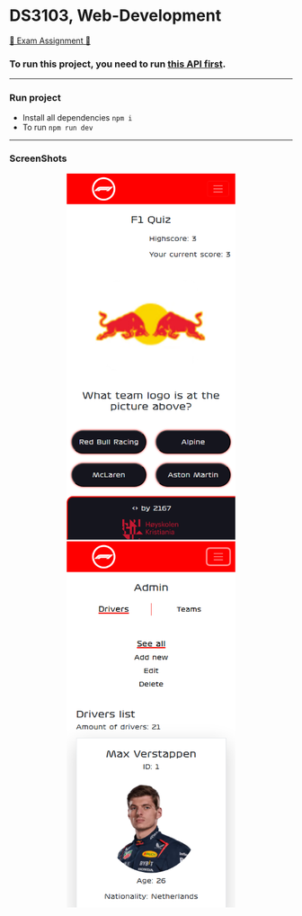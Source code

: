 # DS3103, Web-Development

[📜 Exam Assignment 📜](Exam-DS3103-Webutvikling-H2023.pdf)

### To run  this project, you need to run [this API first](https://github.com/Jakub-G-Education/DS3103-Web-Development-API).

<hr>

### Run project
 * Install all dependencies ```npm i```
 * To run ```npm run dev```

<hr>


### ScreenShots
<div align="center">
  <img width="300" src="https://raw.githubusercontent.com/Jakub-G-Education/DS3103-Web-Development/refs/heads/main/ScreenShots/Skjermbilde%202024-12-11%20140740.png" />
  <img width="300" src="https://raw.githubusercontent.com/Jakub-G-Education/DS3103-Web-Development/refs/heads/main/ScreenShots/Skjermbilde%202024-12-11%20140923.png" />
</div>
